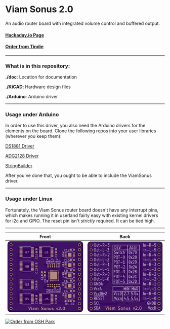 # Viam Sonus 2.0

An audio router board with integrated volume control and buffered output.

#### [Hackaday.io Page](https://hackaday.io/project/168501-viam-sonus-20)

#### [Order from Tindie](https://www.tindie.com/products/18586/)

------------------------

### What is in this repository:

**./doc**:  Location for documentation

**./KiCAD**:  Hardware design files

**./Arduino**:  Arduino driver

------------------------

### Usage under Arduino

In order to use this driver, you also need the Arduino drivers for the elements on the board. Clone the following repos into your user libraries (wherever you keep them):

[DS1881 Driver](https://github.com/jspark311/DS1881-Breakout/tree/master/Arduino)

[ADG2128 Driver](https://github.com/jspark311/ADG2128-Breakout/tree/master/Arduino)

[StringBuilder](https://github.com/jspark311/CppPotpourri)

After you've done that, you ought to be able to include the ViamSonus driver.

------------------------

### Usage under Linux

Fortunately, the Viam Sonus router board doesn't have any interrupt pins, which makes running it in userland fairly easy with existing kernel drivers for i2c and GPIO. The reset pin isn't _strictly_ required. It can be tied high.

------------------------

Front | Back
:-------:|:------:
![Front](osh-render-front.png)  | ![Back](osh-render-back.png)

[<img src="https://oshpark.com/assets/badge-5b7ec47045b78aef6eb9d83b3bac6b1920de805e9a0c227658eac6e19a045b9c.png" alt="Order from OSH Park">](https://oshpark.com/shared_projects/njoN7jnq)
